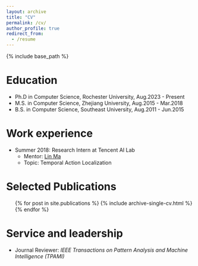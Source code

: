 ```yaml
---
layout: archive
title: "CV"
permalink: /cv/
author_profile: true
redirect_from:
  - /resume
---
```


{% include base_path %}

Education
======
* Ph.D in Computer Science, Rochester University, Aug.2023 - Present
* M.S. in Computer Science, Zhejiang University,  Aug.2015 - Mar.2018
* B.S. in Computer Science, Southeast University, Aug.2011 - Jun.2015

Work experience
======
* Summer 2018: Research Intern at Tencent AI Lab
  * Mentor: [Lin Ma](http://www.ee.cuhk.edu.hk/~lma/)
  * Topic: Temporal Action Localization

  
<!-- Skills
======
* Skill 1
* Skill 2
  * Sub-skill 2.1
  * Sub-skill 2.2
  * Sub-skill 2.3
* Skill 3
 -->

Selected Publications
======
  <ul>{% for post in site.publications %}
    {% include archive-single-cv.html %}
  {% endfor %}</ul>
  
<!-- Talks
======
  <ul>{% for post in site.talks %}
    {% include archive-single-talk-cv.html %}
  {% endfor %}</ul>
  
Teaching
======
  <ul>{% for post in site.teaching %}
    {% include archive-single-cv.html %}
  {% endfor %}</ul>
 -->  

Service and leadership
======
* Journal Reviewer: <i> IEEE Transactions on Pattern Analysis and Machine Intelligence (TPAMI) </i>

